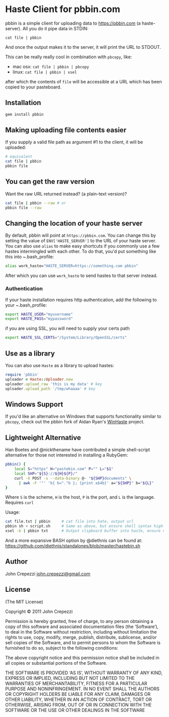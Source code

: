 # Haste Client for pbbin.com

pbbin is a simple client for uploading data to https://pbbin.com (a haste-server).  All you do it pipe data in STDIN:

`cat file | pbbin`

And once the output makes it to the server, it will print the URL to STDOUT.

This can be really really cool in combination with `pbcopy`, like:

* mac osx: `cat file | pbbin | pbcopy`
* linux: `cat file | pbbin | xsel`

after which the contents of `file` will be accessible at a URL which has been copied to your pasteboard.

## Installation

``` bash
gem install pbbin
```

## Making uploading file contents easier

If you supply a valid file path as argument #1 to the client, it will be uploaded:

``` bash
# equivalent
cat file | pbbin
pbbin file
```

## You can get the raw version

Want the raw URL returned instead? (a plain-text version)?

``` bash
cat file | pbbin --raw # or
pbbin file --raw
```

## Changing the location of your haste server

By default, pbbin will point at `https://pbbin.com`.  You can change this by setting the value of `ENV['HASTE_SERVER']` to the URL of your haste server.  You can also use `alias` to make easy shortcuts if you commonly use a few hastes intermingled with each other.  To do that, you'd put something like this into ~.bash_profile:

``` bash
alias work_haste="HASTE_SERVER=https://something.com pbbin"
```

After which you can use `work_haste` to send hastes to that server instead.

### Authentication

If your haste installation requires http authentication,
add the following to your ~.bash_profile:

```bash
export HASTE_USER="myusername"
export HASTE_PASS="mypassword"
```

if you are using SSL, you will need to supply your certs path

```bash
export HASTE_SSL_CERTS="/System/Library/OpenSSL/certs"
```

## Use as a library

You can also use `Haste` as a library to upload hastes:

``` ruby
require 'pbbin'
uploader = Haste::Uploader.new
uploader.upload_raw 'this is my data' # key
uploader.upload_path '/tmp/whaaaa' # key
```

## Windows Support

If you'd like an alternative on Windows that supports functionality similar to `pbcopy`, check out the pbbin fork of Aidan Ryan's [WinHaste](https://github.com/sfinktah/WinHaste) project.

## Lightweight Alternative

Han Boetes and @nickthename have contributed a simple shell-script alternative for those not interested in installing a RubyGem:

``` bash
pbbin() {
    local S="https" H="pastebin.com" P="" L="$1"
    local SHP="${S}://${H}${P}/"
    curl -X POST -s --data-binary @- "${SHP}documents" \
      | awk -F '"' 'b{ b="."b }; {print a$4b}' a="${SHP}" b="${L}"
}
```

Where `S` is the scheme, `H` is the host, `P` is the port, and `L` is the language. Requires `curl`

Usage:

``` bash
cat file.txt | pbbin     # cat file into hate, output url
pbbin sh < script.sh     # Same as above, but ensure shell syntax highlighting 
xsel -b | pbbin txt      # Output clipboard buffer into haste, ensure no highlighting  
```

And a more expansive BASH option by @diethnis can be found at:
https://github.com/diethnis/standalones/blob/master/hastebin.sh

## Author

John Crepezzi <john.crepezzi@gmail.com>

## License

(The MIT License)

Copyright © 2011 John Crepezzi

Permission is hereby granted, free of charge, to any person obtaining a copy of this software and associated documentation files (the ‘Software’), to deal in the Software without restriction, including without limitation the rights to use, copy, modify, merge, publish, distribute, sublicense, and/or sell copies of the Software, and to permit persons to whom the Software is furnished to do so, subject to the following conditions:

The above copyright notice and this permission notice shall be included in all copies or substantial portions of the Software.

THE SOFTWARE IS PROVIDED ‘AS IS’, WITHOUT WARRANTY OF ANY KIND, EXPRESS OR IMPLIED, INCLUDING BUT NOT LIMITED TO THE WARRANTIES OF MERCHANTABILITY, FITNESS FOR A PARTICULAR PURPOSE AND NONINFRINGEMENT. IN NO EVENT SHALL THE AUTHORS OR COPYRIGHT HOLDERS BE LIABLE FOR ANY CLAIM, DAMAGES OR OTHER LIABILITY, WHETHER IN AN ACTION OF CONTRACT, TORT OR OTHERWISE, ARISING FROM, OUT OF OR IN CONNECTION WITH THE SOFTWARE OR THE USE OR OTHER DEALINGS IN THE SOFTWARE

